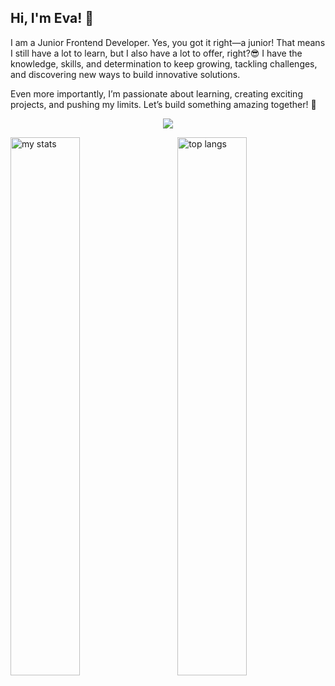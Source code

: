 ## Hi, I'm Eva! 🌱

I am a Junior Frontend Developer. Yes, you got it right—a junior! That means I still have a lot to learn, but I also have a lot to offer, right?😎 I have the knowledge, skills, and determination to keep growing, tackling challenges, and discovering new ways to build innovative solutions.

Even more importantly, I’m passionate about learning, creating exciting projects, and pushing my limits. Let’s build something amazing together! 🚀

<p align="center">
  <a href="https://skillicons.dev">
    <img src="https://skillicons.dev/icons?i=vscode,html,css,js,sass,react,redux,nodejs,figma,github,vite,aws,jest,ts" />
  </a>
</p>


<img alt="my stats" align="left" width="47%" src="https://github-readme-stats.vercel.app/api?username=evabytes"/>
<img alt="top langs" align="right" width="47%" src="https://github-readme-stats.vercel.app/api/top-langs/?username=evabytes&layout=compact"/>
